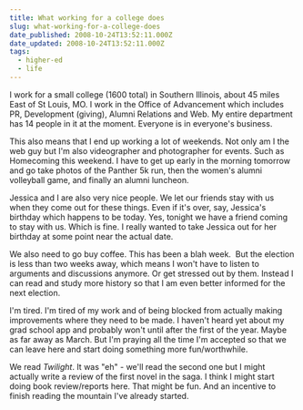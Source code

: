 ```yaml
---
title: What working for a college does
slug: what-working-for-a-college-does
date_published: 2008-10-24T13:52:11.000Z
date_updated: 2008-10-24T13:52:11.000Z
tags:
  - higher-ed
  - life
---
```


I work for a small college (1600 total) in Southern Illinois, about 45 miles East of St Louis, MO. I work in the Office of Advancement which includes PR, Development (giving), Alumni Relations and Web. My entire department has 14 people in it at the moment. Everyone is in everyone's business.

This also means that I end up working a lot of weekends. Not only am I the web guy but I'm also videographer and photographer for events. Such as Homecoming this weekend. I have to get up early in the morning tomorrow and go take photos of the Panther 5k run, then the women's alumni volleyball game, and finally an alumni luncheon.

Jessica and I are also very nice people. We let our friends stay with us when they come out for these things. Even if it's over, say, Jessica's birthday which happens to be today. Yes, tonight we have a friend coming to stay with us. Which is fine. I really wanted to take Jessica out for her birthday at some point near the actual date.

We also need to go buy coffee. This has been a blah week.  But the election is less than two weeks away, which means I won't have to listen to arguments and discussions anymore. Or get stressed out by them. Instead I can read and study more history so that I am even better informed for the next election.

I'm tired. I'm tired of my work and of being blocked from actually making improvements where they need to be made. I haven't heard yet about my grad school app and probably won't until after the first of the year. Maybe as far away as March. But I'm praying all the time I'm accepted so that we can leave here and start doing something more fun/worthwhile.

We read *Twilight*. It was "eh" - we'll read the second one but I might actually write a review of the first novel in the saga. I think I might start doing book review/reports here. That might be fun. And an incentive to finish reading the mountain I've already started.

